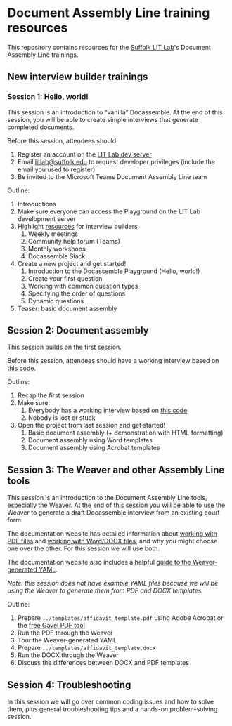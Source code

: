 # Document Assembly Line training resources

This repository contains resources for the [Suffolk LIT Lab](https://suffolklitlab.org/)'s Document Assembly Line trainings.

## New interview builder trainings

### Session 1: Hello, world!

This session is an introduction to “vanilla” Docassemble. At the end of this session, you will be able to create simple interviews that generate completed documents.

Before this session, attendees should:

1. Register an account on the [LIT Lab dev server](https://apps-dev.suffolklitlab.org/)
2. Email [litlab@suffolk.edu](mailto:litlab@suffolk.edu) to request developer privileges (include the email you used to register)
3. Be invited to the Microsoft Teams Document Assembly Line team

Outline:

1. Introductions
2. Make sure everyone can access the Playground on the LIT Lab development server
3. Highlight [resources](https://assemblyline.suffolklitlab.org/docs/get_started/resources) for interview builders
   1. Weekly meetings
   2. Community help forum (Teams)
   3. Monthly workshops
   4. Docassemble Slack
4. Create a new project and get started!
   1. Introduction to the Docassemble Playground (Hello, world!)
   2. Create your first question
   3. Working with common question types
   4. Specifying the order of questions
   5. Dynamic questions
5. Teaser: basic document assembly

## Session 2: Document assembly

This session builds on the first session.

Before this session, attendees should have a working interview based on [this code](https://github.com/SuffolkLITLab/docassemble-DALTraining/blob/main/docassemble/DALTraining/data/questions/1_5_dynamic_questions.yml).

Outline:

1. Recap the first session
2. Make sure:
   1. Everybody has a working interview based on [this code](https://github.com/SuffolkLITLab/docassemble-DALTraining/blob/main/docassemble/DALTraining/data/questions/1_5_dynamic_questions.yml)
   2. Nobody is lost or stuck
3. Open the project from last session and get started!
   1. Basic document assembly (+ demonstration with HTML formatting)
   2. Document assembly using Word templates
   3. Document assembly using Acrobat templates

## Session 3: The Weaver and other Assembly Line tools

This session is an introduction to the Document Assembly Line tools, especially the Weaver. At the end of this session you will be able to use the Weaver to generate a draft Docassemble interview from an existing court form.

The documentation website has detailed information about [working with PDF files](https://assemblyline.suffolklitlab.org/docs/authoring/pdfs) and [working with Word/DOCX files](https://assemblyline.suffolklitlab.org/docs/authoring/docx), and why you might choose one over the other. For this session we will use both.

The documentation website also includes a helpful [guide to the Weaver-generated YAML](https://assemblyline.suffolklitlab.org/docs/authoring/generated_yaml).

*Note: this session does not have example YAML files because we will be using the Weaver to generate them from PDF and DOCX templates.*

Outline:

1. Prepare `../templates/affidavit_template.pdf` using Adobe Acrobat or the [free Gavel PDF tool](https://start.gavel.io/pdf)
2. Run the PDF through the Weaver
3. Tour the Weaver-generated YAML
4. Prepare `../templates/affidavit_template.docx`
5. Run the DOCX through the Weaver
6. Discuss the differences between DOCX and PDF templates

## Session 4: Troubleshooting

In this session we will go over common coding issues and how to solve them, plus general troubleshooting tips and a hands-on problem-solving session.